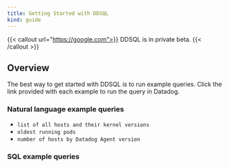 ```yaml
---
title: Getting Started with DDSQL
kind: guide
---
```


{{< callout url="https://google.com">}}
DDSQL is in private beta.
{{< /callout >}}

## Overview

The best way to get started with DDSQL is to run example queries. Click the link provided with each example to run the query in Datadog.

### Natural language example queries

- `list of all hosts and their kernel versions`
- `oldest running pods`
- `number of hosts by Datadog Agent version`

### SQL example queries

[3]: https://app.datadoghq.com/ddsql?saved-view-id=2738027